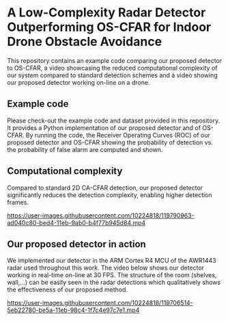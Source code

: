 

# A Low-Complexity Radar Detector Outperforming OS-CFAR for Indoor Drone Obstacle Avoidance
This repository contains an example code comparing our proposed detector to OS-CFAR, a video showcasing the reduced computational complexity of our system compared to standard detection schemes and a video showing our proposed detector working on-line on a drone.

## Example code

Please check-out the example code and dataset provided in this repository. It provides a Python implementation of our proposed detector and of OS-CFAR. By running the code, the Receiver Operating Curves (ROC) of our proposed detector and OS-CFAR showing the probability of detection vs. the probability of false alarm are computed and shown. 

## Computational complexity

Compared to standard 2D CA-CFAR detection, our proposed detector significantly reduces the detection complexity, enabling higher detection frames.

https://user-images.githubusercontent.com/10224818/119790963-ad040c80-bed4-11eb-9ab0-b4f77b945d84.mp4

## Our proposed detector in action

We implemented our detector in the ARM Cortex R4 MCU of the AWR1443 radar used throughout this work. The video below shows our detector working in real-time on-line at 30 FPS. The structure of the room (shelves, wall,...) can be easily seen in the radar detections which qualitatively shows the effectiveness of our proposed method.

https://user-images.githubusercontent.com/10224818/119706514-5eb22780-be5a-11eb-98c4-1f7c4e97c7e1.mp4









